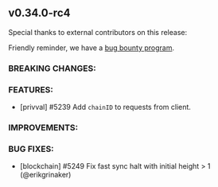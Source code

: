 ## v0.34.0-rc4

Special thanks to external contributors on this release:

Friendly reminder, we have a [bug bounty program](https://hackerone.com/tendermint).

### BREAKING CHANGES:

### FEATURES:

- [privval] \#5239 Add `chainID` to requests from client.

### IMPROVEMENTS:

### BUG FIXES:

- [blockchain] \#5249 Fix fast sync halt with initial height > 1 (@erikgrinaker)